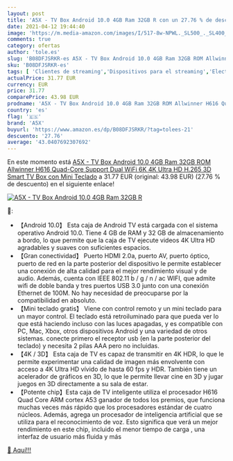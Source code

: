 ```yaml
---
layout: post
title: 'A5X - TV Box Android 10.0 4GB Ram 32GB R con un 27.76 % de descuento'
date: 2021-04-12 19:44:40
image: 'https://m.media-amazon.com/images/I/517-8w-NPWL._SL500_._SL400_.jpg'
comments: true
category: ofertas
author: 'tole.es'
slug: 'B08DFJSRKR-es A5X - TV Box Android 10.0 4GB Ram 32GB ROM Allwinner H616...'
sku: 'B08DFJSRKR-es'
tags: [ 'Clientes de streaming','Dispositivos para el streaming','Electrónica','Equipos de audio y Hi-Fi','a5x','android', ]
actualPrice: 31.77 EUR
currency: EUR
price: 31.77
comparePrice: 43.98 EUR
prodname: 'A5X - TV Box Android 10.0 4GB Ram 32GB ROM Allwinner H616 Quad-Core Support Dual WiFi 6K 4K Ultra HD H.265 3D Smart TV Box con Mini Teclado'
country: 'es'
flag: '🇪🇸'
brand: 'A5X'
buyurl: 'https://www.amazon.es/dp/B08DFJSRKR/?tag=tolees-21'
descuento: '27.76'
average: '43.0407692307692'
---
```


En este momento está [A5X - TV Box Android 10.0 4GB Ram 32GB ROM Allwinner H616 Quad-Core Support Dual WiFi 6K 4K Ultra HD H.265 3D Smart TV Box con Mini Teclado](https://www.amazon.es/dp/B08DFJSRKR/?tag=tolees-21) a 31.77 EUR (original: 43.98 EUR) (27.76 %  de descuento) en el siguiente enlace!

[![A5X - TV Box Android 10.0 4GB Ram 32GB R](https://m.media-amazon.com/images/I/517-8w-NPWL._SL500_._SL400_.jpg)](https://www.amazon.es/dp/B08DFJSRKR/?tag=tolees-21)

🔎:

- 【Android 10.0】 Esta caja de Android TV está cargada con el sistema operativo Android 10.0. Tiene 4 GB de RAM y 32 GB de almacenamiento a bordo, lo que permite que la caja de TV ejecute videos 4K Ultra HD agradables y suaves con suficientes espacios.
- 【Gran conectividad】 Puerto HDMI 2.0a, puerto AV, puerto óptico, puerto de red en la parte posterior del dispositivo le permite establecer una conexión de alta calidad para el mejor rendimiento visual y de audio. Además, cuenta con IEEE 802.11 b / g / n / ac WIFI, que admite wifi de doble banda y tres puertos USB 3.0 junto con una conexión Ethernet de 100M. No hay necesidad de preocuparse por la compatibilidad en absoluto.
- 【Mini teclado gratis】 Viene con control remoto y un mini teclado para un mayor control. El teclado está retroiluminado para que pueda ver lo que está haciendo incluso con las luces apagadas, y es compatible con PC, Mac, Xbox, otros dispositivos Android y una variedad de otros sistemas. conecte primero el receptor usb (en la parte posterior del teclado) y necesita 2 pilas AAA pero no incluidas.
- 【4K / 3D】 Esta caja de TV es capaz de transmitir en 4K HDR, lo que le permite experimentar una calidad de imagen más envolvente con acceso a 4K Ultra HD vívido de hasta 60 fps y HDR. También tiene un acelerador de gráficos en 3D, lo que le permite llevar cine en 3D y jugar juegos en 3D directamente a su sala de estar.
- 【Potente chip】Esta caja de TV inteligente utiliza el procesador H616 Quad Core ARM cortex A53 ganador de todos los premios, que funciona muchas veces más rápido que los procesadores estándar de cuatro núcleos. Además, agrega un procesador de inteligencia artificial que se utiliza para el reconocimiento de voz. Esto significa que verá un mejor rendimiento en este chip, incluido el menor tiempo de carga , una interfaz de usuario más fluida y más

[🛒 Aquí!!!](https://www.amazon.es/dp/B08DFJSRKR/?tag=tolees-21)
